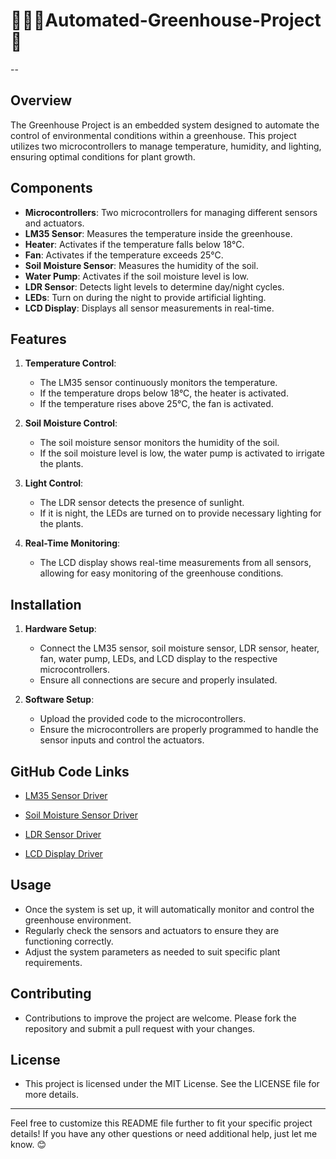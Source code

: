 # 👨🏻‍💻Automated-Greenhouse-Project🏡


--

## Overview
The Greenhouse Project is an embedded system designed to automate the control of environmental conditions within a greenhouse. This project utilizes two microcontrollers to manage temperature, humidity, and lighting, ensuring optimal conditions for plant growth.

## Components
- **Microcontrollers**: Two microcontrollers for managing different sensors and actuators.
- **LM35 Sensor**: Measures the temperature inside the greenhouse.
- **Heater**: Activates if the temperature falls below 18°C.
- **Fan**: Activates if the temperature exceeds 25°C.
- **Soil Moisture Sensor**: Measures the humidity of the soil.
- **Water Pump**: Activates if the soil moisture level is low.
- **LDR Sensor**: Detects light levels to determine day/night cycles.
- **LEDs**: Turn on during the night to provide artificial lighting.
- **LCD Display**: Displays all sensor measurements in real-time.

## Features
1. **Temperature Control**:
   - The LM35 sensor continuously monitors the temperature.
   - If the temperature drops below 18°C, the heater is activated.
   - If the temperature rises above 25°C, the fan is activated.

2. **Soil Moisture Control**:
   - The soil moisture sensor monitors the humidity of the soil.
   - If the soil moisture level is low, the water pump is activated to irrigate the plants.

3. **Light Control**:
   - The LDR sensor detects the presence of sunlight.
   - If it is night, the LEDs are turned on to provide necessary lighting for the plants.

4. **Real-Time Monitoring**:
   - The LCD display shows real-time measurements from all sensors, allowing for easy monitoring of the greenhouse conditions.

## Installation
1. **Hardware Setup**:
   - Connect the LM35 sensor, soil moisture sensor, LDR sensor, heater, fan, water pump, LEDs, and LCD display to the respective microcontrollers.
   - Ensure all connections are secure and properly insulated.

2. **Software Setup**:
   - Upload the provided code to the microcontrollers.
   - Ensure the microcontrollers are properly programmed to handle the sensor inputs and control the actuators.

## GitHub Code Links

-  [LM35 Sensor Driver](https://github.com/DoaaTawfik0/Automated-Greenhouse-Project/tree/main/HAL/LM35)
  
- [Soil Moisture Sensor Driver](https://github.com/DoaaTawfik0/Automated-Greenhouse-Project/tree/main/HAL/Soil_Moisture)
  
- [LDR Sensor Driver](https://github.com/DoaaTawfik0/Automated-Greenhouse-Project/tree/main/HAL/LDR)
  
- [LCD Display Driver](https://github.com/DoaaTawfik0/Automated-Greenhouse-Project/tree/main/HAL/Character_LCD)

## Usage
- Once the system is set up, it will automatically monitor and control the greenhouse environment.
- Regularly check the sensors and actuators to ensure they are functioning correctly.
- Adjust the system parameters as needed to suit specific plant requirements.

## Contributing
- Contributions to improve the project are welcome. Please fork the repository and submit a pull request with your changes.

## License
- This project is licensed under the MIT License. See the LICENSE file for more details.

---

Feel free to customize this README file further to fit your specific project details! If you have any other questions or need additional help, just let me know. 😊




